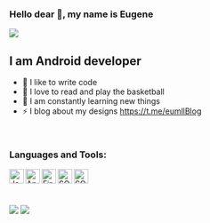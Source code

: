### Hello dear 👋, my name is Eugene

![](https://t.me/eumllBlog)

## I am Android developer
- 💪 I like to write code
- 🎉 I love to read and play the basketball
- 🥅 I am constantly learning new things
- ⚡ I blog about my designs https://t.me/eumllBlog

<br/>

### Languages and Tools:

<img align="left" alt="Java" width="26px" src="https://cdn-images-1.medium.com/max/1200/1*7khrXvKlEjzsh2VKsc_cAA.png" />
<img align="left" alt="Android Studio" width="26px" src="https://www.freepngimg.com/thumb/android/58547-mobile-app-corona-application-studio-android-software.png" />
<img align="left" alt="Firebase" width="26px" src="https://freepngimg.com/thumb/github/65813-google-computer-icons-github-firebase-angularjs-messaging.png" />
<img align="left" alt="SQLite" width="26px" src="https://play-lh.googleusercontent.com/7zJz7OCJLhg40RqA9qmhu9Tgy6QiEYRzVhOtmKkFbQeayDVoaohaW7CSjhde7P8ts79Y" />
<img align="left" alt="SQLite" width="26px" src="https://raw.githubusercontent.com/irontec/android-mvvm-example/master/logo.png" />

<br/>
<br/>
<br/>

![](https://github-profile-summary-cards.vercel.app/api/cards/repos-per-language?username=3evgeny&theme=solarized_dark)
![](https://github-profile-summary-cards.vercel.app/api/cards/stats?username=3evgeny&theme=solarized_dark)
